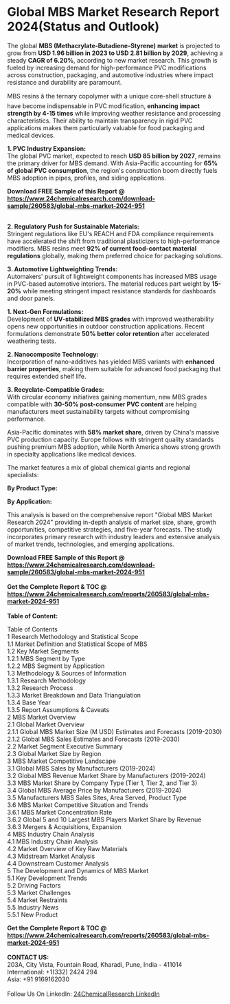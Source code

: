<h1>Global MBS Market Research Report 2024(Status and Outlook)</h1><p>The global <strong>MBS (Methacrylate-Butadiene-Styrene) market</strong> is projected to grow from <strong>USD 1.96 billion in 2023 to USD 2.81 billion by 2029</strong>, achieving a steady <strong>CAGR of 6.20%</strong>, according to new market research. This growth is fueled by increasing demand for high-performance PVC modifications across construction, packaging, and automotive industries where impact resistance and durability are paramount.</p><p>MBS resins â the ternary copolymer with a unique core-shell structure â have become indispensable in PVC modification, <strong>enhancing impact strength by 4-15 times</strong> while improving weather resistance and processing characteristics. Their ability to maintain transparency in rigid PVC applications makes them particularly valuable for food packaging and medical devices.</p><p><strong>1. PVC Industry Expansion:</strong><br>
The global PVC market, expected to reach <strong>USD 85 billion by 2027</strong>, remains the primary driver for MBS demand. With Asia-Pacific accounting for <strong>65% of global PVC consumption</strong>, the region's construction boom directly fuels MBS adoption in pipes, profiles, and siding applications.</p><div><b>Download FREE Sample of this Report @ 
            <a href="https://www.24chemicalresearch.com/download-sample/260583/global-mbs-market-2024-951">
            https://www.24chemicalresearch.com/download-sample/260583/global-mbs-market-2024-951</a></b></div><br><p><strong>2. Regulatory Push for Sustainable Materials:</strong><br>
Stringent regulations like EU's REACH and FDA compliance requirements have accelerated the shift from traditional plasticizers to high-performance modifiers. MBS resins meet <strong>92% of current food-contact material regulations</strong> globally, making them preferred choice for packaging solutions.</p><p><strong>3. Automotive Lightweighting Trends:</strong><br>
Automakers' pursuit of lightweight components has increased MBS usage in PVC-based automotive interiors. The material reduces part weight by <strong>15-20%</strong> while meeting stringent impact resistance standards for dashboards and door panels.</p><p><strong>1. Next-Gen Formulations:</strong><br>
Development of <strong>UV-stabilized MBS grades</strong> with improved weatherability opens new opportunities in outdoor construction applications. Recent formulations demonstrate <strong>50% better color retention</strong> after accelerated weathering tests.</p><p><strong>2. Nanocomposite Technology:</strong><br>
Incorporation of nano-additives has yielded MBS variants with <strong>enhanced barrier properties</strong>, making them suitable for advanced food packaging that requires extended shelf life.</p><p><strong>3. Recyclate-Compatible Grades:</strong><br>
With circular economy initiatives gaining momentum, new MBS grades compatible with <strong>30-50% post-consumer PVC content</strong> are helping manufacturers meet sustainability targets without compromising performance.</p><p>Asia-Pacific dominates with <strong>58% market share</strong>, driven by China's massive PVC production capacity. Europe follows with stringent quality standards pushing premium MBS adoption, while North America shows strong growth in specialty applications like medical devices.</p><p>The market features a mix of global chemical giants and regional specialists:</p><p><strong>By Product Type:</strong></p><p><strong>By Application:</strong></p><p>This analysis is based on the comprehensive report "Global MBS Market Research 2024" providing in-depth analysis of market size, share, growth opportunities, competitive strategies, and five-year forecasts. The study incorporates primary research with industry leaders and extensive analysis of market trends, technologies, and emerging applications.</p><div><b>Download FREE Sample of this Report @ 
            <a href="https://www.24chemicalresearch.com/download-sample/260583/global-mbs-market-2024-951">
            https://www.24chemicalresearch.com/download-sample/260583/global-mbs-market-2024-951</a></b></div><br><div><b>Get the Complete Report & TOC @ 
            <a href="https://www.24chemicalresearch.com/reports/260583/global-mbs-market-2024-951">
            https://www.24chemicalresearch.com/reports/260583/global-mbs-market-2024-951</a></b></div><br>
            <b>Table of Content:</b><p>Table of Contents<br />
1 Research Methodology and Statistical Scope<br />
1.1 Market Definition and Statistical Scope of MBS<br />
1.2 Key Market Segments<br />
1.2.1 MBS Segment by Type<br />
1.2.2 MBS Segment by Application<br />
1.3 Methodology & Sources of Information<br />
1.3.1 Research Methodology<br />
1.3.2 Research Process<br />
1.3.3 Market Breakdown and Data Triangulation<br />
1.3.4 Base Year<br />
1.3.5 Report Assumptions & Caveats<br />
2 MBS Market Overview<br />
2.1 Global Market Overview<br />
2.1.1 Global MBS Market Size (M USD) Estimates and Forecasts (2019-2030)<br />
2.1.2 Global MBS Sales Estimates and Forecasts (2019-2030)<br />
2.2 Market Segment Executive Summary<br />
2.3 Global Market Size by Region<br />
3 MBS Market Competitive Landscape<br />
3.1 Global MBS Sales by Manufacturers (2019-2024)<br />
3.2 Global MBS Revenue Market Share by Manufacturers (2019-2024)<br />
3.3 MBS Market Share by Company Type (Tier 1, Tier 2, and Tier 3)<br />
3.4 Global MBS Average Price by Manufacturers (2019-2024)<br />
3.5 Manufacturers MBS Sales Sites, Area Served, Product Type<br />
3.6 MBS Market Competitive Situation and Trends<br />
3.6.1 MBS Market Concentration Rate<br />
3.6.2 Global 5 and 10 Largest MBS Players Market Share by Revenue<br />
3.6.3 Mergers & Acquisitions, Expansion<br />
4 MBS Industry Chain Analysis<br />
4.1 MBS Industry Chain Analysis<br />
4.2 Market Overview of Key Raw Materials<br />
4.3 Midstream Market Analysis<br />
4.4 Downstream Customer Analysis<br />
5 The Development and Dynamics of MBS Market <br />
5.1 Key Development Trends<br />
5.2 Driving Factors<br />
5.3 Market Challenges<br />
5.4 Market Restraints<br />
5.5 Industry News<br />
5.5.1 New Product </p><div><b>Get the Complete Report & TOC @ 
            <a href="https://www.24chemicalresearch.com/reports/260583/global-mbs-market-2024-951">
            https://www.24chemicalresearch.com/reports/260583/global-mbs-market-2024-951</a></b></div><br><b>CONTACT US:</b><br>
            203A, City Vista, Fountain Road, Kharadi, Pune, India - 411014<br>
            International: +1(332) 2424 294<br>
            Asia: +91 9169162030 <br><br>
            Follow Us On LinkedIn: <a href="https://www.linkedin.com/company/24chemicalresearch/">24ChemicalResearch LinkedIn</a>